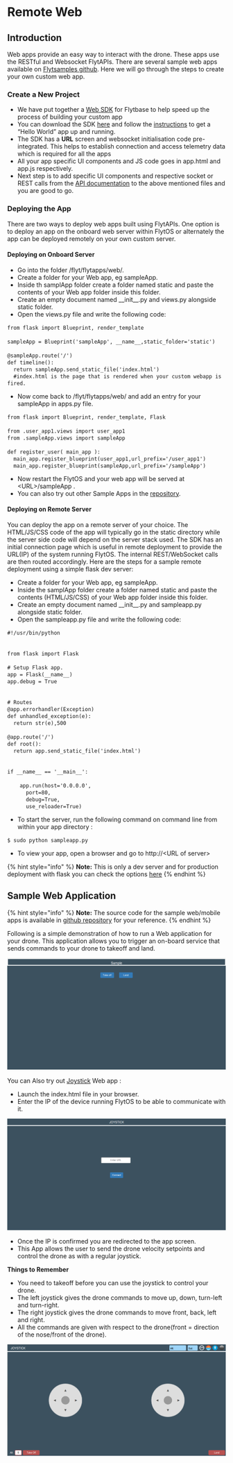 # Remote Web

## Introduction

Web apps provide an easy way to interact with the drone. These apps use the RESTful and Websocket FlytAPIs. There are several sample web apps available on [Flytsamples github](https://github.com/flytbase/flytsamples). Here we will go through the steps to create your own custom web app.

### Create a New Project

* We have put together a [Web SDK](../../flytsdks/#web-sdk) for Flytbase to help speed up the process of building your custom app
* You can download the SDK [here](https://downloads.flytbase.com/flytos/downloads/sdk/Flyt_Web_SDK.zip) and follow the [instructions](../../flytsdks/) to get a “Hello World” app up and running.
* The SDK has a **URL** screen and websocket initialisation code pre-integrated. This helps to establish connection and access telemetry data which is required for all the apps
* All your app specific UI components and JS code goes in app.html and app.js respectively.
* Next step is to add specific UI components and respective socket or REST calls from the [API documentation](http://api.flytbase.com/) to the above mentioned files and you are good to go.

### Deploying the App

There are two ways to deploy web apps built using FlytAPIs. One option is to deploy an app on the onboard web server within FlytOS or alternately the app can be deployed remotely on your own custom server.

#### **Deploying on Onboard Server**

* Go into the folder /flyt/flytapps/web/.
* Create a folder for your Web app, eg sampleApp.
* Inside th samplApp folder create a folder named static and paste the contents of your Web app folder inside this folder.
* Create an empty document named \_\_init\_\_.py and views.py alongside static folder.
* Open the views.py file and write the following code:

```text
from flask import Blueprint, render_template

sampleApp = Blueprint('sampleApp', __name__,static_folder='static')

@sampleApp.route('/')
def timeline():
  return sampleApp.send_static_file('index.html')
  #index.html is the page that is rendered when your custom webapp is fired.
```

* Now come back to /flyt/flytapps/web/ and add an entry for your sampleApp in apps.py file.

```text
from flask import Blueprint, render_template, Flask

from .user_app1.views import user_app1
from .sampleApp.views import sampleApp

def register_user( main_app ):
  main_app.register_blueprint(user_app1,url_prefix='/user_app1')
  main_app.register_blueprint(sampleApp,url_prefix='/sampleApp')
```

* Now restart the FlytOS and your web app will be served at &lt;URL&gt;/sampleApp .
* You can also try out other Sample Apps in the [repository](https://github.com/flytbase/flytsamples/tree/master/Web-Apps).

#### **Deploying on Remote Server**

You can deploy the app on a remote server of your choice. The HTML/JS/CSS code of the app will typically go in the static directory while the server side code will depend on the server stack used. The SDK has an initial connection page which is useful in remote deployment to provide the URL\(IP\) of the system running FlytOS. The internal REST/WebSocket calls are then routed accordingly. Here are the steps for a sample remote deployment using a simple flask dev server:

* Create a folder for your Web app, eg sampleApp.
* Inside the samplApp folder create a folder named static and paste the contents \(HTML/JS/CSS\) of your Web app folder inside this folder.
* Create an empty document named \_\_init\_\_.py and sampleapp.py alongside static folder.
* Open the sampleapp.py file and write the following code:

```text
#!/usr/bin/python


from flask import Flask

# Setup Flask app.
app = Flask(__name__)
app.debug = True


# Routes
@app.errorhandler(Exception)
def unhandled_exception(e):
  return str(e),500

@app.route('/')
def root():
  return app.send_static_file('index.html')


if __name__ == '__main__':

    app.run(host='0.0.0.0',
      port=80,
      debug=True,
      use_reloader=True)
```

* To start the server, run the following command on command line from within your app directory :

```text
$ sudo python sampleapp.py
```

* To view your app, open a browser and go to http://&lt;URL of server&gt;

{% hint style="info" %}
**Note:** This is only a dev server and for production deployment with flask you can check the options [here](http://flask.pocoo.org/docs/0.12/deploying/#deployment)
{% endhint %}

## Sample Web Application

{% hint style="info" %}
**Note:** The source code for the sample web/mobile apps is available in [github repository](https://github.com/flytbase/flytsamples/tree/master/Web-Apps) for your reference.
{% endhint %}

Following is a simple demonstration of how to run a Web application for your drone. This application allows you to trigger an on-board service that sends commands to your drone to takeoff and land.

![Sample Web App](../../../../.gitbook/assets/sample-app-screen.png)

You can Also try out [Joystick](https://downloads.flytbase.com/flytos/downloads/webApps/Joystick.zip) Web app :

* Launch the index.html file in your browser.
* Enter the IP of the device running FlytOS to be able to communicate with it.

![Joystick Web App](../../../../.gitbook/assets/web-app-login-screen%20%281%29.png)

* Once the IP is confirmed you are redirected to the app screen.
* This App allows the user to send the drone velocity setpoints and control the drone as with a regular joystick.

**Things to Remember**

* You need to takeoff before you can use the joystick to control your drone.
* The left joystick gives the drone commands to move up, down, turn-left and turn-right.
* The right joystick gives the drone commands to move front, back, left and right.
* All the commands are given with respect to the drone\(front = direction of the nose/front of the drone\).

![Joystick Web App Screen](../../../../.gitbook/assets/web-app-screen.png)

